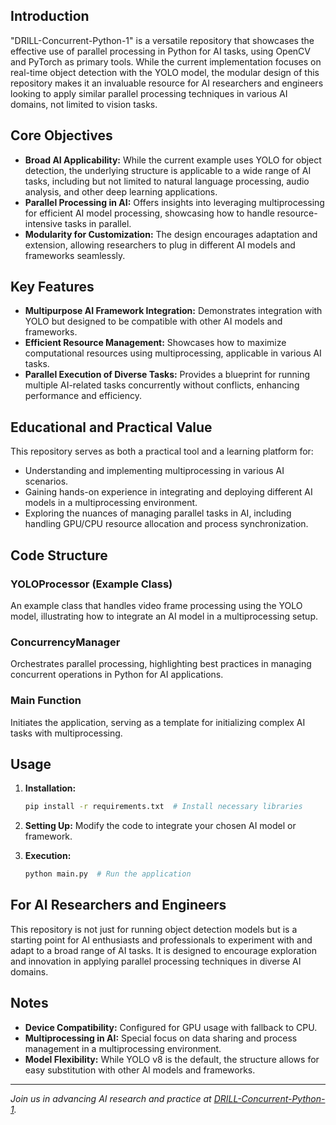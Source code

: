 ## Introduction
"DRILL-Concurrent-Python-1" is a versatile repository that showcases the effective use of parallel processing in Python for AI tasks, using OpenCV and PyTorch as primary tools. While the current implementation focuses on real-time object detection with the YOLO model, the modular design of this repository makes it an invaluable resource for AI researchers and engineers looking to apply similar parallel processing techniques in various AI domains, not limited to vision tasks.

## Core Objectives
- **Broad AI Applicability:** While the current example uses YOLO for object detection, the underlying structure is applicable to a wide range of AI tasks, including but not limited to natural language processing, audio analysis, and other deep learning applications.
- **Parallel Processing in AI:** Offers insights into leveraging multiprocessing for efficient AI model processing, showcasing how to handle resource-intensive tasks in parallel.
- **Modularity for Customization:** The design encourages adaptation and extension, allowing researchers to plug in different AI models and frameworks seamlessly.

## Key Features
- **Multipurpose AI Framework Integration:** Demonstrates integration with YOLO but designed to be compatible with other AI models and frameworks.
- **Efficient Resource Management:** Showcases how to maximize computational resources using multiprocessing, applicable in various AI tasks.
- **Parallel Execution of Diverse Tasks:** Provides a blueprint for running multiple AI-related tasks concurrently without conflicts, enhancing performance and efficiency.

## Educational and Practical Value
This repository serves as both a practical tool and a learning platform for:
- Understanding and implementing multiprocessing in various AI scenarios.
- Gaining hands-on experience in integrating and deploying different AI models in a multiprocessing environment.
- Exploring the nuances of managing parallel tasks in AI, including handling GPU/CPU resource allocation and process synchronization.

## Code Structure

### YOLOProcessor (Example Class)
An example class that handles video frame processing using the YOLO model, illustrating how to integrate an AI model in a multiprocessing setup.

### ConcurrencyManager
Orchestrates parallel processing, highlighting best practices in managing concurrent operations in Python for AI applications.

### Main Function
Initiates the application, serving as a template for initializing complex AI tasks with multiprocessing.

## Usage

1. **Installation:**
   ```bash
   pip install -r requirements.txt  # Install necessary libraries
   ```

2. **Setting Up:**
   Modify the code to integrate your chosen AI model or framework.

3. **Execution:**
   ```bash
   python main.py  # Run the application
   ```

## For AI Researchers and Engineers
This repository is not just for running object detection models but is a starting point for AI enthusiasts and professionals to experiment with and adapt to a broad range of AI tasks. It is designed to encourage exploration and innovation in applying parallel processing techniques in diverse AI domains.

## Notes
- **Device Compatibility:** Configured for GPU usage with fallback to CPU.
- **Multiprocessing in AI:** Special focus on data sharing and process management in a multiprocessing environment.
- **Model Flexibility:** While YOLO v8 is the default, the structure allows for easy substitution with other AI models and frameworks.

---

*Join us in advancing AI research and practice at [DRILL-Concurrent-Python-1](https://github.com/redvulpecula/DRILL-Concurrent-Python-1/).*
